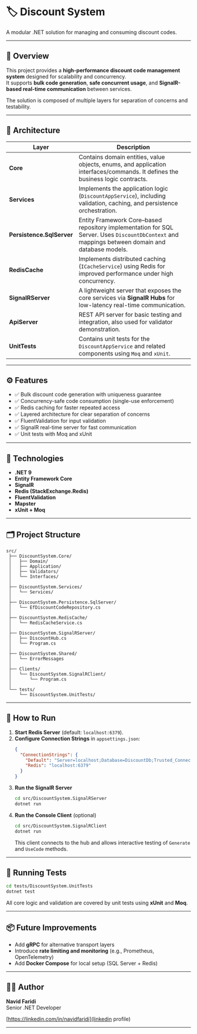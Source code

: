 # 🏷️ Discount System

A modular .NET solution for managing and consuming discount codes.

---

## 🚀 Overview

This project provides a **high-performance discount code management system** designed for scalability and concurrency.  
It supports **bulk code generation**, **safe concurrent usage**, and **SignalR-based real-time communication** between services.

The solution is composed of multiple layers for separation of concerns and testability.

---

## 🧩 Architecture

| Layer | Description |
|-------|--------------|
| **Core** | Contains domain entities, value objects, enums, and application interfaces/commands. It defines the business logic contracts. |
| **Services** | Implements the application logic (`DiscountAppService`), including validation, caching, and persistence orchestration. |
| **Persistence.SqlServer** | Entity Framework Core–based repository implementation for SQL Server. Uses `DiscountDbContext` and mappings between domain and database models. |
| **RedisCache** | Implements distributed caching (`ICacheService`) using Redis for improved performance under high concurrency. |
| **SignalRServer** | A lightweight server that exposes the core services via **SignalR Hubs** for low-latency real-time communication. |
| **ApiServer** | REST API server for basic testing and integration, also used for validator demonstration. |
| **UnitTests** | Contains unit tests for the `DiscountAppService` and related components using `Moq` and `xUnit`. |

---

## ⚙️ Features

- ✅ Bulk discount code generation with uniqueness guarantee  
- ✅ Concurrency-safe code consumption (single-use enforcement)  
- ✅ Redis caching for faster repeated access  
- ✅ Layered architecture for clear separation of concerns  
- ✅ FluentValidation for input validation  
- ✅ SignalR real-time server for fast communication  
- ✅ Unit tests with Moq and xUnit

---

## 🧱 Technologies

- **.NET 9**
- **Entity Framework Core**
- **SignalR**
- **Redis (StackExchange.Redis)**
- **FluentValidation**
- **Mapster**
- **xUnit + Moq**

---


## 🗂️ Project Structure

```
src/
 ├── DiscountSystem.Core/
 │   ├── Domain/
 │   ├── Application/
 │   ├── Validators/
 │   └── Interfaces/
 │
 ├── DiscountSystem.Services/
 │   └── Services/
 │
 ├── DiscountSystem.Persistence.SqlServer/
 │   └── EfDiscountCodeRepository.cs
 │
 ├── DiscountSystem.RedisCache/
 │   └── RedisCacheService.cs
 │
 ├── DiscountSystem.SignalRServer/
 │   ├── DiscountHub.cs
 │   └── Program.cs
 │
 ├── DiscountSystem.Shared/
 │   └── ErrorMessages
 │
 ├── Clients/
 │   └── DiscountSystem.SignalRClient/
 │       └── Program.cs
 │
 └── tests/
     └── DiscountSystem.UnitTests/
```
---

## 🧩 How to Run

1. **Start Redis Server** (default: `localhost:6379`).
2. **Configure Connection Strings** in `appsettings.json`:
   ```json
   {
     "ConnectionStrings": {
       "Default": "Server=localhost;Database=DiscountDb;Trusted_Connection=True;",
       "Redis": "localhost:6379"
     }
   }
   ```
3. **Run the SignalR Server**
   ```bash
   cd src/DiscountSystem.SignalRServer
   dotnet run
   ```
4. **Run the Console Client** (optional)
   ```bash
   cd src/DiscountSystem.SignalRClient
   dotnet run
   ```
   This client connects to the hub and allows interactive testing of `Generate` and `UseCode` methods.

---

## 🧪 Running Tests

```bash
cd tests/DiscountSystem.UnitTests
dotnet test
```

All core logic and validation are covered by unit tests using **xUnit** and **Moq**.

---

## 📦 Future Improvements

- Add **gRPC** for alternative transport layers  
- Introduce **rate limiting and monitoring** (e.g., Prometheus, OpenTelemetry) 
- Add **Docker Compose** for local setup (SQL Server + Redis)

---

## 👨‍💻 Author

**Navid Faridi**  
Senior .NET Developer  

[https://linkedin.com/in/navidfaridi](linkedin profile)

---